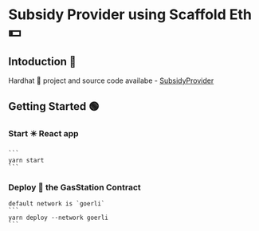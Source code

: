 # Subsidy Provider using Scaffold Eth 💵

## Intoduction 💁
Hardhat 👷 project and source code availabe - [SubsidyProvider](https://github.com/priyanshu87694/Subsidy-Provider)

## Getting Started 🟢

### Start ✴️ React app
    ```
    yarn start
    ```

### Deploy 📡 the GasStation Contract

    default network is `goerli`
    ```
    yarn deploy --network goerli
    ```
